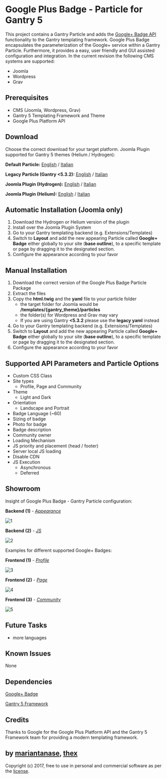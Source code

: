 # Google Plus Badge - Particle for Gantry 5
This project contains a Gantry Particle and adds the [Google+ Badge API](https://developers.google.com/+/web/badge/) functionality to the Gantry templating framework. Google Plus Badge encapsulates the parameterization of the Google+ service within a Gantry Particle. Furthermore, it provides a easy, user friendly and GUI assisted configuration and integration. In the current revision the following CMS systems are supported:
* Joomla
* Wordpress
* Grav

## Prerequisites
* CMS (Joomla, Wordpress, Grav)
* Gantry 5 Templating Framework and Theme
* Google Plus Platform API

## Download
Choose the correct download for your target platform. Joomla Plugin supported for Gantry 5 themes (Helium / Hydrogen):

**Default Particle:**
[English](https://github.com/thexmanxyz/Google-Plus-Badge-Gantry/releases/download/v1.0/gpb.particle.only.v1.0.zip) / [Italian](https://github.com/thexmanxyz/Google-Plus-Badge-Gantry/releases/download/v1.0/gpb.particle.only.IT.v1.0.zip)

**Legacy Particle (Gantry <5.3.2):**
[English](https://github.com/thexmanxyz/Google-Plus-Badge-Gantry/releases/download/v1.0/gpb.particle.only.legacy.v1.0.zip) / [Italian](https://github.com/thexmanxyz/Google-Plus-Badge-Gantry/releases/download/v1.0/gpb.particle.only.legacy.IT.v1.0.zip)

**Joomla Plugin (Hydrogen):**
[English](https://github.com/thexmanxyz/Google-Plus-Badge-Gantry/releases/download/v1.0/gpb-j3-hydrogen-v1.0.zip) / [Italian](https://github.com/thexmanxyz/Google-Plus-Badge-Gantry/releases/download/v1.0/gpb-j3-hydrogen-IT-v1.0.zip)

**Joomla Plugin (Helium):**
[English](https://github.com/thexmanxyz/Google-Plus-Badge-Gantry/releases/download/v1.0/gpb-j3-helium-v1.0.zip) / [Italian](https://github.com/thexmanxyz/Google-Plus-Badge-Gantry/releases/download/v1.0/gpb-j3-helium-IT-v1.0.zip)

## Automatic Installation (Joomla only)
1. Download the Hydrogen or Helium version of the plugin
2. Install over the Joomla Plugin System
3. Go to your Gantry templating backend (e.g. Extensions/Templates)
4. Switch to **Layout** and add the new appearing Particle called **Google+ Badge** either globally to your site (**base outline**), to a specific template or page by dragging it to the designated section.
5. Configure the appearance according to your favor

## Manual Installation
1. Download the correct version of the Google Plus Badge Particle Package
2. Extract the files
3. Copy the **html.twig** and the **yaml** file to your particle folder 
   * the target folder for Joomla would be **/templates/{gantry_theme}/particles**
   * the folder(s) for Wordpress and Grav may vary
   * If you are using Gantry **<5.3.2** please use the **legacy yaml** instead
4. Go to your Gantry templating backend (e.g. Extensions/Templates)
5. Switch to **Layout** and add the new appearing Particle called **Google+ Badge** either globally to your site (**base outline**), to a specific template or page by dragging it to the designated section.
6. Configure the appearance according to your favor

## Supported API Parameters and Particle Options
* Custom CSS Class
* Site types
  * Profile, Page and Community
* Theme
  * Light and Dark
* Orientation
  * Landscape and Portrait
* Badge Language (~60)
* Sizing of badge
* Photo for badge
* Badge description
* Community owner
* Loading Mechanism
* JS priority and placement (head / footer)
* Server local JS loading
* Disable CDN
* JS Execution
  * Asynchronous
  * Deferred

## Showroom
Insight of Google Plus Badge - Gantry Particle configuration:

**Backend (1)** - *[Appearance](/screenshots/backend_appearance.png)*

![1](/screenshots/backend_appearance.png)

**Backend (2)** - *[JS](/screenshots/backend_js.png)*

![2](/screenshots/backend_js.png)

Examples for different supported Google+ Badges:

**Frontend (1)** - *[Profile](/screenshots/frontend_profile.png)*

![3](/screenshots/frontend_profile.png)

**Frontend (2)** - *[Page](/screenshots/frontend_page.png)*

![4](/screenshots/frontend_page.png)

**Frontend (3)** - *[Community](/screenshots/frontend_community.png)*

![5](/screenshots/frontend_community.png)

## Future Tasks
* more languages

## Known Issues
None

## Dependencies
[Google+ Badge](https://developers.google.com/+/web/badge/)

[Gantry 5 Framework](http://gantry.org/)

## Credits
Thanks to Google for the Google Plus Platform API and the Gantry 5 Framework team for providing a modern templating framework.

## by [mariantanase](https://github.com/mariantanase), [thex](https://github.com/thexmanxyz)
Copyright (c) 2017, free to use in personal and commercial software as per the [license](/LICENSE.md).
